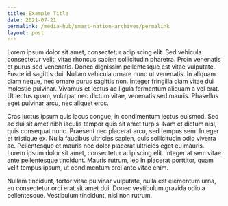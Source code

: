 ```yaml
---
title: Example Title
date: 2021-07-21
permalink: /media-hub/smart-nation-archives/permalink
layout: post
---
```

Lorem ipsum dolor sit amet, consectetur adipiscing elit. Sed vehicula consectetur velit, vitae rhoncus sapien sollicitudin pharetra. Proin venenatis et purus sed venenatis. Donec dignissim pellentesque est vitae vulputate. Fusce id sagittis dui. Nullam vehicula ornare nunc ut venenatis. In aliquam diam neque, nec ornare purus sagittis non. Integer fringilla diam vitae dui molestie pulvinar. Vivamus et lectus ac ligula fermentum aliquam a vel erat. Ut lectus quam, volutpat nec dictum vitae, venenatis sed mauris. Phasellus eget pulvinar arcu, nec aliquet eros.

Cras luctus ipsum quis lacus congue, in condimentum lectus euismod. Sed ac dui sit amet nibh iaculis tempor quis sit amet turpis. Nam et dictum nisl, quis consequat nunc. Praesent nec placerat arcu, sed tempus sem. Integer et tristique ex. Nulla faucibus ultricies sapien, quis sollicitudin odio viverra ac. Pellentesque et mauris nec dolor placerat ultricies eget eu mauris. Lorem ipsum dolor sit amet, consectetur adipiscing elit. Integer at sem vitae ante pellentesque tincidunt. Mauris rutrum, leo in placerat porttitor, quam velit tempus ipsum, ut condimentum orci ante vitae enim.

Nullam tincidunt, tortor vitae pulvinar vulputate, nulla est elementum urna, eu consectetur orci erat sit amet dui. Donec vestibulum gravida odio a pellentesque. Vestibulum tincidunt, nisl non rutrum.